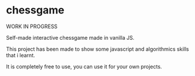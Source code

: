 # chessgame
WORK IN PROGRESS

Self-made interactive chessgame made in vanilla JS.

This project has been made to show some javascript and algorithmics skills that i learnt.

It is completely free to use, you can use it for your own projects.
